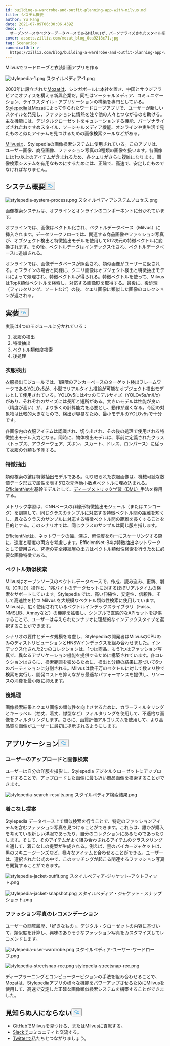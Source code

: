 ```yaml
---
id: building-a-wardrobe-and-outfit-planning-app-with-milvus.md
title: システム概要
author: Yu Fang
date: 2021-07-09T06:30:06.439Z
desc: >-
  オープンソースのベクターデータベースであるMilvusが、パーソナライズされたスタイル推奨と画像検索システムを提供するファッションアプリのためにMozatによってどのように使用されているかをご覧ください。
cover: assets.zilliz.com/mozat_blog_0ea9218c71.jpg
tag: Scenarios
canonicalUrl: >-
  https://zilliz.com/blog/building-a-wardrobe-and-outfit-planning-app-with-milvus
---
```

<custom-h1>Milvusでワードローブと衣装計画アプリを作る</custom-h1><p>
  
   <span class="img-wrapper"> <img translate="no" src="https://assets.zilliz.com/stylepedia_1_5f239a8d48.png" alt="stylepedia-1.png" class="doc-image" id="stylepedia-1.png" />
   </span> <span class="img-wrapper"> <span>スタイルペディア-1.png</span> </span></p>
<p>2003年に設立された<a href="http://www.mozat.com/home">Mozatは</a>、シンガポールに本社を置き、中国とサウジアラビアにオフィスを構える新興企業だ。同社はソーシャルメディア、コミュニケーション、ライフスタイル・アプリケーションの構築を専門としている。<a href="https://stylepedia.com/">Stylepediaは</a>Mozatによって作られたワードローブアプリで、ユーザーが新しいスタイルを発見し、ファッションに情熱を注ぐ他の人々とつながるのを助ける。主な機能には、デジタルクローゼットをキュレーションする機能、パーソナライズされたおすすめスタイル、ソーシャルメディア機能、オンラインや実生活で見たものと似たアイテムを見つけるための画像検索ツールなどがある。</p>
<p><a href="https://milvus.io">Milvusは</a>、Stylepediaの画像検索システムに使用されている。このアプリは、ユーザー画像、商品画像、ファッション写真の3種類の画像を扱います。各画像には1つ以上のアイテムが含まれるため、各クエリがさらに複雑になります。画像検索システムを有用なものにするためには、正確で、高速で、安定したものでなければなりません。</p>
<h2 id="System-overview" class="common-anchor-header">システム概要<button data-href="#System-overview" class="anchor-icon" translate="no">
      <svg translate="no"
        aria-hidden="true"
        focusable="false"
        height="20"
        version="1.1"
        viewBox="0 0 16 16"
        width="16"
      >
        <path
          fill="#0092E4"
          fill-rule="evenodd"
          d="M4 9h1v1H4c-1.5 0-3-1.69-3-3.5S2.55 3 4 3h4c1.45 0 3 1.69 3 3.5 0 1.41-.91 2.72-2 3.25V8.59c.58-.45 1-1.27 1-2.09C10 5.22 8.98 4 8 4H4c-.98 0-2 1.22-2 2.5S3 9 4 9zm9-3h-1v1h1c1 0 2 1.22 2 2.5S13.98 12 13 12H9c-.98 0-2-1.22-2-2.5 0-.83.42-1.64 1-2.09V6.25c-1.09.53-2 1.84-2 3.25C6 11.31 7.55 13 9 13h4c1.45 0 3-1.69 3-3.5S14.5 6 13 6z"
        ></path>
      </svg>
    </button></h2><p>
  
   <span class="img-wrapper"> <img translate="no" src="https://assets.zilliz.com/stylepedia_system_process_8e7e2ab3e4.png" alt="stylepedia-system-process.png" class="doc-image" id="stylepedia-system-process.png" />
   </span> <span class="img-wrapper"> <span>スタイルペディアシステムプロセス.png</span> </span></p>
<p>画像検索システムは、オフラインとオンラインのコンポーネントに分かれています。</p>
<p>オフラインでは、画像はベクトル化され、ベクトルデータベース（Milvus）に挿入されます。データワークフローでは、関連する商品画像やファッション写真が、オブジェクト検出と特徴抽出モデルを使用して512次元の特徴ベクトルに変換されます。その後、ベクトルデータはインデックス化され、ベクトルデータベースに追加される。</p>
<p>オンラインでは、画像データベースが照会され、類似画像がユーザーに返される。オフラインの場合と同様に、クエリ画像はオブジェクト検出と特徴抽出モデルによって処理され、特徴ベクトルが得られる。特徴ベクトルを使って、MilvusはTopK類似ベクトルを検索し、対応する画像IDを取得する。最後に、後処理（フィルタリング、ソートなど）の後、クエリ画像に類似した画像のコレクションが返される。</p>
<h2 id="Implementation" class="common-anchor-header">実装<button data-href="#Implementation" class="anchor-icon" translate="no">
      <svg translate="no"
        aria-hidden="true"
        focusable="false"
        height="20"
        version="1.1"
        viewBox="0 0 16 16"
        width="16"
      >
        <path
          fill="#0092E4"
          fill-rule="evenodd"
          d="M4 9h1v1H4c-1.5 0-3-1.69-3-3.5S2.55 3 4 3h4c1.45 0 3 1.69 3 3.5 0 1.41-.91 2.72-2 3.25V8.59c.58-.45 1-1.27 1-2.09C10 5.22 8.98 4 8 4H4c-.98 0-2 1.22-2 2.5S3 9 4 9zm9-3h-1v1h1c1 0 2 1.22 2 2.5S13.98 12 13 12H9c-.98 0-2-1.22-2-2.5 0-.83.42-1.64 1-2.09V6.25c-1.09.53-2 1.84-2 3.25C6 11.31 7.55 13 9 13h4c1.45 0 3-1.69 3-3.5S14.5 6 13 6z"
        ></path>
      </svg>
    </button></h2><p>実装は4つのモジュールに分かれている：</p>
<ol>
<li>衣服の検出</li>
<li>特徴抽出</li>
<li>ベクトル類似度検索</li>
<li>後処理</li>
</ol>
<h3 id="Garment-detection" class="common-anchor-header">衣服検出</h3><p>衣服検出モジュールでは、1段階のアンカーベースのターゲット検出フレームワークである<a href="https://pytorch.org/hub/ultralytics_yolov5/">YOLOv5が</a>、小型でリアルタイム推論が可能なオブジェクト検出モデルとして使用されている。YOLOv5には4つのモデルサイズ（YOLOv5s/m/l/x）があり、それぞれのサイズには長所と短所がある。大きいモデルは性能が良い（精度が高い）が、より多くの計算能力を必要とし、動作が遅くなる。今回の対象物は比較的大きなもので、検出が容易なため、最小モデルのYOLOv5sで十分です。</p>
<p>各画像内の衣服アイテムは認識され、切り出され、その後の処理で使用される特徴抽出モデル入力となる。同時に、物体検出モデルは、事前に定義されたクラス（トップス、アウターウェア、ズボン、スカート、ドレス、ロンパース）に従って衣服の分類も予測する。</p>
<h3 id="Feature-extraction" class="common-anchor-header">特徴抽出</h3><p>類似検索の鍵は特徴抽出モデルである。切り取られた衣服画像は、機械可読な数値データ形式で属性を表す512次元浮動小数点ベクトルに埋め込まれる。<a href="https://arxiv.org/abs/1905.11946">EfficientNetを</a>基幹モデルとして、<a href="https://github.com/Joon-Park92/Survey_of_Deep_Metric_Learning">ディープメトリック学習（DML）</a>手法を採用する。</p>
<p>メトリック学習は、CNNベースの非線形特徴抽出モジュール（またはエンコーダ）を訓練して、同じクラスのサンプルに対応する特徴ベクトル間の距離を短くし、異なるクラスのサンプルに対応する特徴ベクトル間の距離を長くすることを目的とする。このシナリオでは、同じクラスのサンプルは同じ服を指します。</p>
<p>EfficientNetは、ネットワークの幅、深さ、解像度を均一にスケーリングする際に、速度と精度の両方を考慮します。EfficientNet-B4は特徴抽出ネットワークとして使用され、究極の完全接続層の出力はベクトル類似性検索を行うために必要な画像特徴である。</p>
<h3 id="Vector-similarity-search" class="common-anchor-header">ベクトル類似検索</h3><p>Milvusはオープンソースのベクトルデータベースで、作成、読み込み、更新、削除（CRUD）操作と、1兆バイトのデータセットに対するほぼリアルタイムの検索をサポートしています。Stylepedia では、高い伸縮性、安定性、信頼性、そして高速性を持つ Milvus を大規模なベクトル類似性検索に使用しています。Milvusは、広く使用されているベクトルインデックスライブラリ（Faiss、NMSLIB、Annoyなど）の機能を拡張し、シンプルで直感的なAPIセットを提供することで、ユーザーは与えられたシナリオに理想的なインデックスタイプを選択することができます。</p>
<p>シナリオの要件とデータ規模を考慮し、Stylepediaの開発者はMilvusのCPUのみのディストリビューションとHNSWインデックスを組み合わせました。インデックス化された2つのコレクションは、1つは商品、もう1つはファッション写真で、異なるアプリケーション機能を提供するために構築されています。各コレクションはさらに、検索範囲を狭めるために、検出と分類の結果に基づいて6つのパーティションに分割される。Milvusは数千万のベクトルに対して数ミリ秒で検索を実行し、開発コストを抑えながら最適なパフォーマンスを提供し、リソースの消費を最小限に抑えます。</p>
<h3 id="Post-processing" class="common-anchor-header">後処理</h3><p>画像検索結果とクエリ画像の類似性を向上させるために、カラーフィルタリングとキーラベル（袖丈、着丈、襟型など）フィルタリングを使用して、不適格な画像をフィルタリングします。さらに、画質評価アルゴリズムを使用して、より高品質な画像がユーザーに最初に提示されるようにします。</p>
<h2 id="Application" class="common-anchor-header">アプリケーション<button data-href="#Application" class="anchor-icon" translate="no">
      <svg translate="no"
        aria-hidden="true"
        focusable="false"
        height="20"
        version="1.1"
        viewBox="0 0 16 16"
        width="16"
      >
        <path
          fill="#0092E4"
          fill-rule="evenodd"
          d="M4 9h1v1H4c-1.5 0-3-1.69-3-3.5S2.55 3 4 3h4c1.45 0 3 1.69 3 3.5 0 1.41-.91 2.72-2 3.25V8.59c.58-.45 1-1.27 1-2.09C10 5.22 8.98 4 8 4H4c-.98 0-2 1.22-2 2.5S3 9 4 9zm9-3h-1v1h1c1 0 2 1.22 2 2.5S13.98 12 13 12H9c-.98 0-2-1.22-2-2.5 0-.83.42-1.64 1-2.09V6.25c-1.09.53-2 1.84-2 3.25C6 11.31 7.55 13 9 13h4c1.45 0 3-1.69 3-3.5S14.5 6 13 6z"
        ></path>
      </svg>
    </button></h2><h3 id="User-uploads-and-image-search" class="common-anchor-header">ユーザーのアップロードと画像検索</h3><p>ユーザーは自分の洋服を撮影し、Stylepedia デジタルクローゼットにアップロードすることで、アップロードした画像に最も近い商品画像を検索することができます。</p>
<p>
  
   <span class="img-wrapper"> <img translate="no" src="https://assets.zilliz.com/stylepedia_search_results_0568e20dc0.png" alt="stylepedia-search-results.png" class="doc-image" id="stylepedia-search-results.png" />
   </span> <span class="img-wrapper"> <span>スタイルペディア検索結果.png</span> </span></p>
<h3 id="Outfit-suggestions" class="common-anchor-header">着こなし提案</h3><p>Stylepedia データベース上で類似検索を行うことで、特定のファッションアイテムを含むファッション写真を見つけることができます。これらは、誰かが購入を考えている新しい洋服であったり、自分のコレクションにあるものであったりします。そして、そのアイテムがよく組み合わされるアイテムのクラスタリングを通して、着こなしの提案が生成される。例えば、黒のバイカージャケットは、黒のスキニージーンズなど、様々なアイテムと合わせることができる。ユーザーは、選択された公式の中で、このマッチングが起こる関連するファッション写真を閲覧することができます。</p>
<p>
  
   <span class="img-wrapper"> <img translate="no" src="https://assets.zilliz.com/stylepedia_jacket_outfit_e84914da9e.png" alt="stylepedia-jacket-outfit.png" class="doc-image" id="stylepedia-jacket-outfit.png" />
   </span> <span class="img-wrapper"> <span>スタイルペディア-ジャケット-アウトフィット.png</span> </span></p>
<p>
  
   <span class="img-wrapper"> <img translate="no" src="https://assets.zilliz.com/stylepedia_jacket_snapshot_25f53cc09b.png" alt="stylepedia-jacket-snapshot.png" class="doc-image" id="stylepedia-jacket-snapshot.png" />
   </span> <span class="img-wrapper"> <span>スタイルペディア・ジャケット・スナップショット.png</span> </span></p>
<h3 id="Fashion-photograph-recommendations" class="common-anchor-header">ファッション写真のレコメンデーション</h3><p>ユーザーの閲覧履歴、「好きなもの」、デジタル・クローゼットの内容に基づいて、類似度を計算し、興味のありそうなファッション写真をカスタマイズしてレコメンドします。</p>
<p>
  
   <span class="img-wrapper"> <img translate="no" src="https://assets.zilliz.com/stylepedia_user_wardrobe_6770c856b9.png" alt="stylepedia-user-wardrobe.png" class="doc-image" id="stylepedia-user-wardrobe.png" />
   </span> <span class="img-wrapper"> <span>スタイルペディア-ユーザー-ワードローブ.png</span> </span></p>
<p>
  
   <span class="img-wrapper"> <img translate="no" src="https://assets.zilliz.com/stylepedia_streetsnap_rec_901601a34d.png" alt="stylepedia-streetsnap-rec.png" class="doc-image" id="stylepedia-streetsnap-rec.png" />
   </span> <span class="img-wrapper"> <span>stylepedia-streetsnap-rec.png</span> </span></p>
<p>ディープラーニングとコンピュータービジョンの手法を組み合わせることで、Mozatは、Stylepediaアプリの様々な機能をパワーアップさせるためにMilvusを使用して、高速で安定した正確な画像類似検索システムを構築することができました。</p>
<h2 id="Dont-be-a-stranger" class="common-anchor-header">見知らぬ人にならない<button data-href="#Dont-be-a-stranger" class="anchor-icon" translate="no">
      <svg translate="no"
        aria-hidden="true"
        focusable="false"
        height="20"
        version="1.1"
        viewBox="0 0 16 16"
        width="16"
      >
        <path
          fill="#0092E4"
          fill-rule="evenodd"
          d="M4 9h1v1H4c-1.5 0-3-1.69-3-3.5S2.55 3 4 3h4c1.45 0 3 1.69 3 3.5 0 1.41-.91 2.72-2 3.25V8.59c.58-.45 1-1.27 1-2.09C10 5.22 8.98 4 8 4H4c-.98 0-2 1.22-2 2.5S3 9 4 9zm9-3h-1v1h1c1 0 2 1.22 2 2.5S13.98 12 13 12H9c-.98 0-2-1.22-2-2.5 0-.83.42-1.64 1-2.09V6.25c-1.09.53-2 1.84-2 3.25C6 11.31 7.55 13 9 13h4c1.45 0 3-1.69 3-3.5S14.5 6 13 6z"
        ></path>
      </svg>
    </button></h2><ul>
<li><a href="https://github.com/milvus-io/milvus/">GitHubで</a>Milvusを見つける、またはMilvusに貢献する。</li>
<li><a href="https://join.slack.com/t/milvusio/shared_invite/zt-e0u4qu3k-bI2GDNys3ZqX1YCJ9OM~GQ">Slackで</a>コミュニティと交流する。</li>
<li><a href="https://twitter.com/milvusio">Twitterで</a>私たちとつながりましょう。</li>
</ul>
